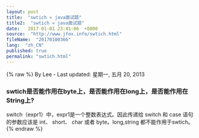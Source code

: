 ```yaml
---
layout: post
title:  "swtich » java面试题"
title2:  "swtich » java面试题"
date:   2017-01-01 23:41:06  +0800
source:  "http://www.jfox.info/swtich.html"
fileName:  "20170100366"
lang:  "zh_CN"
published: true
permalink: "swtich.html"
---
```

{% raw %}
By Lee - Last updated: 星期一, 五月 20, 2013

### swtich是否能作用在byte上，是否能作用在long上，是否能作用在String上?

switch（expr1）中，expr1是一个整数表达式。因此传递给 switch 和 case 语句的参数应该是 int、 short、 char 或者 byte。long,string 都不能作用于swtich。
{% endraw %}